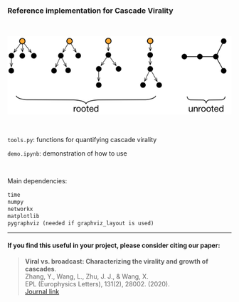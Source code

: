 ### Reference implementation for Cascade Virality
<br/>



![Rooted vs unrooted cascades](cascade_example.png)

<br/>

`tools.py`: functions for quantifying cascade virality

`demo.ipynb`: demonstration of how to use

<br/>

Main dependencies:
```
time
numpy
networkx
matplotlib
pygraphviz (needed if graphviz_layout is used)
```



---
#### If you find this useful in your project, please consider citing our paper:
> **Viral vs. broadcast: Characterizing the virality and growth of cascades**. <br/>
Zhang, Y., Wang, L., Zhu, J. J., & Wang, X.  <br/>
EPL (Europhysics Letters), 131(2), 28002. (2020). <br/>
[Journal link](https://iopscience.iop.org/article/10.1209/0295-5075/131/28002/meta)
